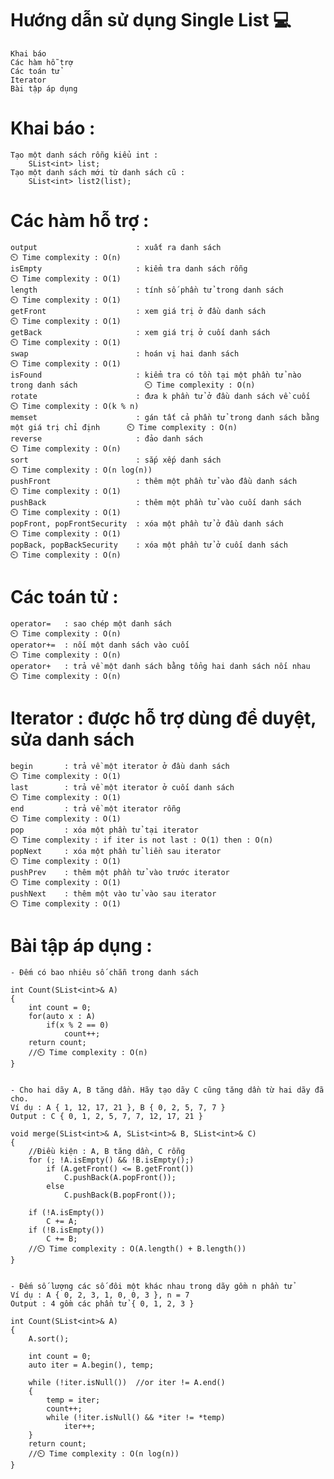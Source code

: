 # Hướng dẫn sử dụng Single List 💻
	Khai báo
	Các hàm hỗ trợ
	Các toán tử
	Iterator
	Bài tập áp dụng
	
# Khai báo :
	Tạo một danh sách rỗng kiểu int :
		SList<int> list;
	Tạo một danh sách mới từ danh sách cũ :
		SList<int> list2(list);

# Các hàm hỗ trợ :
	output						: xuất ra danh sách													⏲️ Time complexity : O(n)
	isEmpty						: kiểm tra danh sách rỗng											⏲️ Time complexity : O(1)
	length						: tính số phần tử trong danh sách									⏲️ Time complexity : O(1)
	getFront					: xem giá trị ở đầu danh sách										⏲️ Time complexity : O(1)
	getBack						: xem giá trị ở cuối danh sách										⏲️ Time complexity : O(1)
	swap						: hoán vị hai danh sách												⏲️ Time complexity : O(1)
	isFound						: kiểm tra có tồn tại một phần tử nào trong danh sách				⏲️ Time complexity : O(n)
	rotate						: đưa k phần tử ở đầu danh sách về cuối								⏲️ Time complexity : O(k % n)
	memset						: gán tất cả phần tử trong danh sách bằng một giá trị chỉ định		⏲️ Time complexity : O(n)
	reverse						: đảo danh sách														⏲️ Time complexity : O(n)
	sort						: sắp xếp danh sách													⏲️ Time complexity : O(n log(n))
	pushFront					: thêm một phần tử vào đầu danh sách								⏲️ Time complexity : O(1)
	pushBack					: thêm một phần tử vào cuối danh sách								⏲️ Time complexity : O(1)
	popFront, popFrontSecurity	: xóa một phần tử ở đầu danh sách									⏲️ Time complexity : O(1)
	popBack, popBackSecurity	: xóa một phần tử ở cuối danh sách									⏲️ Time complexity : O(n)
	
# Các toán tử :
	operator= 	: sao chép một danh sách															⏲️ Time complexity : O(n)
	operator+=	: nối một danh sách vào cuối														⏲️ Time complexity : O(n)
	operator+	: trả về một danh sách bằng tổng hai danh sách nối nhau								⏲️ Time complexity : O(n)
	
# Iterator : được hỗ trợ dùng để duyệt, sửa danh sách
	begin 		: trả về một iterator ở đầu danh sách												⏲️ Time complexity : O(1)
	last 		: trả về một iterator ở cuối danh sách												⏲️ Time complexity : O(1)
	end 		: trả về một iterator rỗng															⏲️ Time complexity : O(1)
	pop 		: xóa một phần tử tại iterator														⏲️ Time complexity : if iter is not last : O(1) then : O(n)
	popNext		: xóa một phần tử liền sau iterator													⏲️ Time complexity : O(1)
	pushPrev	: thêm một phần tử vào trước iterator												⏲️ Time complexity : O(1)
	pushNext	: thêm một vào tử vào sau iterator													⏲️ Time complexity : O(1)
	
# Bài tập áp dụng :
	- Đếm có bao nhiêu số chẵn trong danh sách
	
	int Count(SList<int>& A)
	{
		int count = 0;
		for(auto x : A)
			if(x % 2 == 0)
				count++;
		return count;
		//⏲️ Time complexity : O(n)
	}


	- Cho hai dãy A, B tăng dần. Hãy tạo dãy C cũng tăng dần từ hai dãy đã cho.
	Ví dụ : A { 1, 12, 17, 21 }, B { 0, 2, 5, 7, 7 }
	Output : C { 0, 1, 2, 5, 7, 7, 12, 17, 21 }
	
	void merge(SList<int>& A, SList<int>& B, SList<int>& C)
	{
		//Điều kiện : A, B tăng dần, C rỗng
		for (; !A.isEmpty() && !B.isEmpty();)
			if (A.getFront() <= B.getFront())
				C.pushBack(A.popFront());
			else
				C.pushBack(B.popFront());

		if (!A.isEmpty())
			C += A;
		if (!B.isEmpty())
			C += B;
		//⏲️ Time complexity : O(A.length() + B.length())
	}
		
		
	- Đếm số lượng các số đôi một khác nhau trong dãy gồm n phần tử
	Ví dụ : A { 0, 2, 3, 1, 0, 0, 3 }, n = 7
	Output : 4 gồm các phần tử { 0, 1, 2, 3 }
	
	int Count(SList<int>& A)
	{
		A.sort();

		int count = 0;
		auto iter = A.begin(), temp;

		while (!iter.isNull())	//or iter != A.end()
		{
			temp = iter;
			count++;
			while (!iter.isNull() && *iter != *temp)
				iter++;
		}
		return count;
		//⏲️ Time complexity : O(n log(n))
	}
